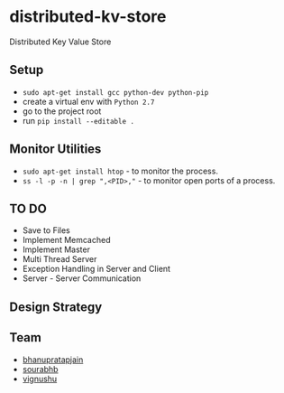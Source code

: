 # distributed-kv-store
Distributed Key Value Store

## Setup 
- `sudo apt-get install gcc python-dev python-pip`
- create a virtual env with `Python 2.7`
- go to the project root 
- run `pip install --editable .`

## Monitor Utilities
- `sudo apt-get install htop` - to monitor the process. 
- `ss -l -p -n | grep ",<PID>,"` - to monitor open ports of a process.


## TO DO
- Save to Files
- Implement Memcached
- Implement Master
- Multi Thread Server
- Exception Handling in Server and Client
- Server - Server Communication

## Design Strategy


## Team
- [bhanupratapjain](https://github.ccs.neu.edu/bhanupratapjain)
- [sourabhb](https://github.ccs.neu.edu/sourabhb)
- [vignushu](https://github.ccs.neu.edu/vignushu)